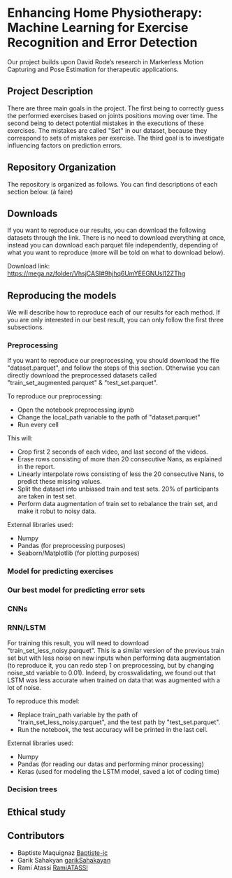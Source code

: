 # Enhancing Home Physiotherapy: Machine Learning for Exercise Recognition and Error Detection

Our project builds upon David Rode’s research in Markerless Motion Capturing and Pose Estimation for therapeutic
applications.

## Project Description

There are three main goals in the project. The first being to correctly guess the performed exercises based on joints positions moving over time. The second being to detect potential mistakes in the executions of these exercises. The mistakes are called "Set" in our dataset, because they correspond to sets of mistakes per exercise. The third goal is to investigate influencing factors on prediction errors.

## Repository Organization

The repository is organized as follows. You can find descriptions of each section below.
(à faire)

## Downloads

If you want to reproduce our results, you can download the following datasets through the link. There is no need to download everything at once, instead you can download each parquet file independently, depending of what you want to reproduce (more will be told on what to download below).

Download link: https://mega.nz/folder/VhsjCASI#9hjhq6UmYEEGNUsl12ZThg

## Reproducing the models

We will describe how to reproduce each of our results for each method. If you are only interested in our best result, you can only follow the first three subsections.

### Preprocessing

If you want to reproduce our preprocessing, you should download the file "dataset.parquet", and follow the steps of this section. Otherwise you can directly download the preprocessed datasets called "train_set_augmented.parquet" & "test_set.parquet".

To reproduce our preprocessing:
* Open the notebook preprocessing.ipynb
* Change the local_path variable to the path of "dataset.parquet"
* Run every cell

This will:
* Crop first 2 seconds of each video, and last second of the videos.
* Erase rows consisting of more than 20 consecutive Nans, as explained in the report.
* Linearly interpolate rows consisting of less the 20 consecutive Nans, to predict these missing values.
* Split the dataset into unbiased train and test sets. 20% of participants are taken in test set.
* Perform data augmentation of train set to rebalance the train set, and make it robut to noisy data.

External libraries used:
* Numpy
* Pandas (for preprocessing purposes)
* Seaborn/Matplotlib (for plotting purposes) 


### Model for predicting exercises


### Our best model for predicting error sets


### CNNs


### RNN/LSTM

For training this result, you will need to download "train_set_less_noisy.parquet". This is a similar version of the previous train set but with less noise on new inputs when performing data augmentation (to reproduce it, you can redo step 1 on preprocessing, but by changing noise_std variable to 0.01). Indeed, by crossvalidating, we found out that LSTM was less accurate when trained on data that was augmented with a lot of noise.

To reproduce this model:
* Replace train_path variable by the path of "train_set_less_noisy.parquet", and the test path by "test_set.parquet".
* Run the notebook, the test accuracy will be printed in the last cell.

External libraries used:
* Numpy
* Pandas (for reading our datas and performing minor processing)
* Keras (used for modeling the LSTM model, saved a lot of coding time) 


### Decision trees

## Ethical study

## Contributors

- Baptiste Maquignaz [Baptiste-ic](https://github.com/Baptiste-ic)
- Garik Sahakyan [garikSahakayan](https://github.com/garikSahakayan)
- Rami Atassi [RamiATASSI](https://github.com/RamiATASSI)